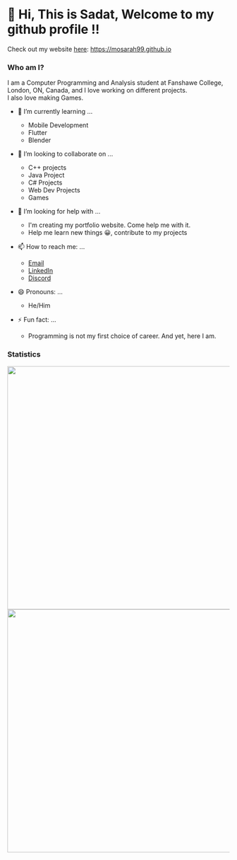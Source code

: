<!--
**mosarah99/mosarah99** is a ✨ _special_ ✨ repository because its `README.md` (this file) appears on your GitHub profile.

Here are some ideas to get you started:


-->


# 👋 Hi, This is Sadat, Welcome to my github profile !!
Check out my website [here](https://mosarah99.github.io): https://mosarah99.github.io
<!-- ### Hi there 👋 -->

### Who am I?
I am a Computer Programming and Analysis student at Fanshawe College, London, ON, Canada, and I love working on different projects. <br>
I also love making Games. 

<!-- - 🔭 I’m currently working on ...  -->
- 🌱 I’m currently learning ... 
  - Mobile Development
  - Flutter
  - Blender

- 👯 I’m looking to collaborate on ...
  - C++ projects
  - Java Project
  - C# Projects
  - Web Dev Projects
  - Games

- 🤔 I’m looking for help with ...
  - I'm creating my portfolio website. Come help me with it. 
  - Help me learn new things 😀, contribute to my projects 
<!-- 

- 💬 Ask me about ...
  - Anything 😁 (As long as it's not personal) -->


- 📫 How to reach me: ...
  - [Email](mailto:sadatrahman001@gmail.com)
  - [LinkedIn](https://www.linkedin.com/in/sadatrahman001/)
  - [Discord](https://discordapp.com/users/742636522473390152)


- 😄 Pronouns: ...
  - He/Him


- ⚡ Fun fact: ...
  - Programming is not my first choice of career. And yet, here I am.

### Statistics
    
<!--  Also consider using height="180em" later on  -->
<!--  A big shoutout to @anuraghazra for their amazing project.
      Learn more here: https://github.com/anuraghazra/github-readme-stats  -->
 
<div align="center">
  <a href="#">
    <img width="550em" src="https://github-readme-stats.vercel.app/api?username=mosarah99&show_icons=true&theme=tokyonight&include_all_commits=true&count_private=true&border_color=222266"/> 
    
</div>
<div align="center">
    <img width="550em" src="https://github-readme-stats.vercel.app/api/top-langs/?username=mosarah99&langs_count=6&layout=compact&langs_count=7&theme=tokyonight&border_color=222266"/>
  </a>
</div>


